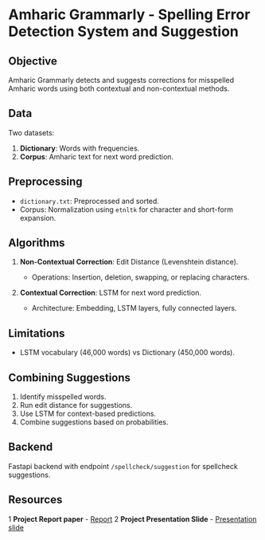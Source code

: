 # Amharic Grammarly - Spelling Error Detection System and Suggestion

## Objective

Amharic Grammarly detects and suggests corrections for misspelled Amharic words using both contextual and non-contextual methods.


## Data

Two datasets:
1. **Dictionary**: Words with frequencies.
2. **Corpus**: Amharic text for next word prediction.

## Preprocessing

- `dictionary.txt`: Preprocessed and sorted.
- Corpus: Normalization using `etnltk` for character and short-form expansion.

## Algorithms

1. **Non-Contextual Correction**: Edit Distance (Levenshtein distance).
   - Operations: Insertion, deletion, swapping, or replacing characters.

2. **Contextual Correction**: LSTM for next word prediction.
   - Architecture: Embedding, LSTM layers, fully connected layers.

## Limitations

- LSTM vocabulary (46,000 words) vs Dictionary (450,000 words).

## Combining Suggestions

1. Identify misspelled words.
2. Run edit distance for suggestions.
3. Use LSTM for context-based predictions.
4. Combine suggestions based on probabilities.

## Backend

Fastapi backend with endpoint `/spellcheck/suggestion` for spellcheck suggestions.

## Resources 
1 **Project Report paper** - [Report]([url](https://docs.google.com/document/d/1rY-6eadGo0YQirfjvy3KpXqBJMZiR6YyQQgPDs_afVk/edit))
2 **Project Presentation Slide** - [Presentation slide](https://www.canva.com/design/DAF7doqkeMk/qrtaDzMT9kJCNP9pvEirJg/edit)

